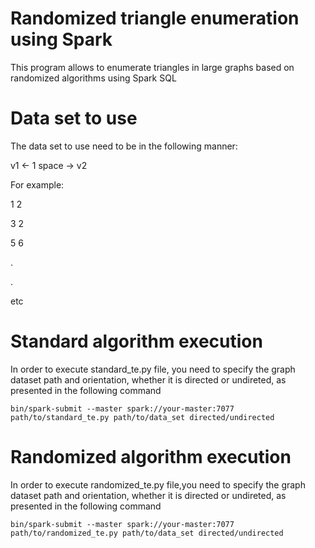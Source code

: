 # Randomized triangle enumeration using Spark

This program allows to enumerate triangles in large graphs based on randomized algorithms using Spark SQL

# Data set to use

The data set to use need to be in the following manner:
    
v1 <- 1 space -> v2

For example:

1 2

3 2

5 6

.

.

etc

# Standard algorithm execution

In order to execute standard_te.py file, you need to specify the graph dataset path and orientation, whether it is directed or undireted, as presented in the following command

```
bin/spark-submit --master spark://your-master:7077 path/to/standard_te.py path/to/data_set directed/undirected
```

# Randomized algorithm execution

In order to execute randomized_te.py file,you need to specify the graph dataset path and orientation, whether it is directed or undireted, as presented in the following command

```
bin/spark-submit --master spark://your-master:7077 path/to/randomized_te.py path/to/data_set directed/undirected
```
